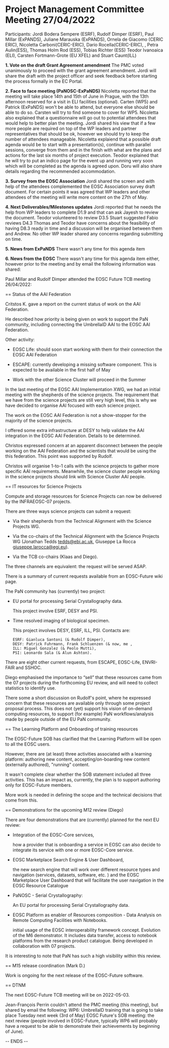 Project Management Committee Meeting 27/04/2022
===============================================

Participants: Jordi Bodera Sempere (ESRF), Rudolf Dimper (ESRF),  Paul Millar (ExPANDS), Juliane Marauska (ExPANDS), Ornela de Giacomo (CERIC ERIC), Nicoletta Carboni(CERIC-ERIC), Dario Rocella(CERIC-ERIC), , Petra Aulin(ESS), Thomas Holm Rod (ESS), Tobias Richter (ESS) Teodor Ivanoaica (ELI), Carsten Fortmann-Grote (EU XFEL) and Stuart Caunt(ILL)


**1. Vote on the draft Grant Agreement amendment**
The PMC voted unanimously to proceed with the grant agreement amendment. Jordi will share the draft with the project officer and seek feedback before starting the process formally in the EC Portal.

**2. Face to face meeting (PaNOSC-ExPaNDS)**
Nicoletta reported that the meeting will take place 14th and 15th of June in Prague, with the 13th afternoon reserved for a visit in ELI facilities (optional). Carten (WP5) and Patrick (ExPaNDS) won't be able to attend, but everyone else should be able to do so. Carsten will try to find someone to cover for WP5. Nicoletta also explained that a questionnaire will go out to potential attendees that would help to better plan the meeting. Jordi shared his view that if a few more people are required on top of the WP leaders and partner representatives that should be ok, however we should try to keep the number of attendees manageable.
Nicoletta explaiend that a possible draft agenda would be to start with a presentation(s), continue with parallel sessions, converge from them and in the finish with what are the plans and actions for the last six months of project execution. Teodor explained that he will try to put an indico page for the event up and running very soon which will be completed as the agenda is agreed upon. Doru will also share details regarding the recommended accommodation.


**3. Survey from the EOSC Association**
Jordi shared the screen and with help of the attendees complemented the EOSC Association survey draft document. For certain points it was agreed that WP leaders and other attendees of the meeting will write more content on the 27th of May.

**4. Next Deliverables/Milestones updates**
Jordi reported that he needs the help from WP leaders to complete D1.9 and that can ask Jayesh to review the document.
Teodor volunteered to review D3.5
Stuart suggested Fabio reviews D4.3
Thomas and Teodor have concerns about the feasibility of having D8.3 ready in time and a discussion will be organised between them and Andrew. No other WP leader shared any concerns regarding submitting on time.

**5. News from ExPaNDS**
There wasn't any time for this agenda item

**6. News from the EOSC**
There wasn't any time for this agenda item either, however prior to the meeting and by email the following information was shared:

Paul Millar and Rudolf Dimper attended the EOSC Future TCB meeting 26/04/2022:

== Status of the AAI Federation

Critstos K. gave a report on the current status of work on the AAI
Federation.

He described how priority is being given on work to support the PaN
community, including connecting the UmbrellaID AAI to the EOSC AAI
Federation.

Other activity:

 * EOSC Life: should soon start working with them for their connection
      the EOSC AAI Federation

 * ESCAPE: currently developing a missing software component.  This is
      expected to be available in the first half of May

 * Work with the other Science Cluster will proceed in the Summer

In the last meeting of the EOSC AAI Implementation XWG, we had an
initial meeting with the shepherds of the science projects. The
requirement that we have from the science projects are still very high
level, this is why we have decided to organise AAI focused with each
science project.

The work on the EOSC AAI Federation is not a show-stopper for the
majority of the science projects.

I offered some extra infrastructure at DESY to help validate the AAI
integration in the EOSC AAI Federation.  Details to be determined.

Christos expressed concern at an apparent disconnect between the
people working on the AAI Federation and the scientists that would be
using the this federation.  This point was supported by Rudolf.

Christos will organise 1-to-1 calls with the science projects to
gather more specific AAI requirements.  Meanwhile, the science cluster
people working in the science projects should link with Science
Cluster AAI people.


== IT resources for Science Projects

Compute and storage resources for Science Projects can now be
delivered by the INFRAEOSC-07 projects.

There are three ways science projects can submit a request:

 * Via their shepherds from the Technical Alignment with the Science
   Projects WG.

 * Via the co-chairs of the Technical Alignment with the Science
   Projects WG (Jonathan Tedds <tedds@ebi.ac.uk>, Giuseppe La Rocca
   <giuseppe.larocca@egi.eu>).

 * Via the TCB co-chairs (Klaas and Diego).

The three channels are equivalent: the request will be served ASAP.

There is a summary of current requests available from an EOSC-Future
wiki page.

The PaN community has (currently) two project:

  * EU portal for processing Serial Crystallography data.

    This project involve ESRF, DESY and PSI.

  * Time resolved imaging of biological specimen.

    This project involves DESY, ESRF, ILL, PSI.  Contacts are:

        ESRF: Gianluca Santoni (& Rudolf Dimper),
        DESY: Patrick Fuhrmann, Frank Schluenzen (& now, me ,
        ILL: Miguel Gonzalez (& Peolo Mutti),
        PSI: Leonardo Sala (& Alun Ashton).

There are eight other current requests, from ESCAPE, EOSC-Life,
ENVRI-FAIR and SSHOC.

Diego emphasised the importance to “sell” that these resources came
from the 07 projects during the forthcoming EU review, and will need
to collect statistics to identify use.

There some a short discussion on Rudolf's point, where he expressed
concern that these resources are available only through some project
proposal process.  This does not (yet) support his vision of on-demand
computing resources, to support (for example) PaN workflows/analysis
made by people outside of the EU PaN community.


== The Learning Platform and Onboarding of training resources

The EOSC-Future SOB has clarified that the Learning Platform will be
open to all the EOSC users.

However, there are (at least) three activities associated with a
learning platform: authoring new content, accepting/on-boarding new
content (externally authored), "running" content.

It wasn't complete clear whether the SOB statement included all three
activities.  This has an impact as, currently, the plan is to support
authoring only for EOSC-Future members.

More work is needed in defining the scope and the technical decisions
that come from this.


== Demonstrations for the upcoming M12 review (Diego)

There are four demonstrations that are (currently) planned for the next
EU review:

  * Integration of the EOSC-Core services,

    how a provider that is onboarding a service in EOSC can also
    decide to integrate its service with one or more EOSC-Core
    service.

  * EOSC Marketplace Search Engine & User Dashboard,

    the new search engine that will work over different resource types
    and navigation (services, datasets, software, etc. ) and the EOSC
    Marketplace User Dashboard that will facilitate the user
    navigation in the EOSC Resource Catalogue

  * PaNOSC - Serial Crystallography:

    An EU portal for processing Serial Crystallography data.

  * EOSC Platform as enabler of Resources composition - Data Analysis
    on Remote Computing Facilities with Notebooks.

    initial usage of the EOSC interoperability framework
    concept. Evolution of the M6 demonstrator. It includes data
    transfer, access to notebook platforms from the research product
    catalogue. Being developed in collaboration with 07 projects.

It is interesting to note that PaN has such a high visibility within
this review.


== M15 release coordination (Mark D.)

Work is ongoing for the next release of the EOSC-Future software.

== DTNM

The next EOSC-Future TCB meeting will be on 2022-05-03. 

Jean-François Perrin couldn't attend the PMC meeting (this meeting), but shared by email the following:
WP6: UmbrellaID training that is going to take place Tuesday next week (3rd of May)
EOSC Future's SOB meeting: the next review (people involved in EOSC-Future, typically WP6 will probably have a request to be able to demonstrate their achievements by beginning of June).


-- ENDS --

